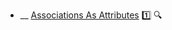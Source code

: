 * __ [Associations As Attributes](./uml/associationsAsAttributes) :one: <trigger for="pop:associationsAsAttributes-preview">:mag:</trigger>


<popover id="pop:associationsAsAttributes-preview" title=":mag: Associations As Attributes" placement="right">
  <div slot="content">
    <include src=".\preview.md" />
  </div>
</popover>
